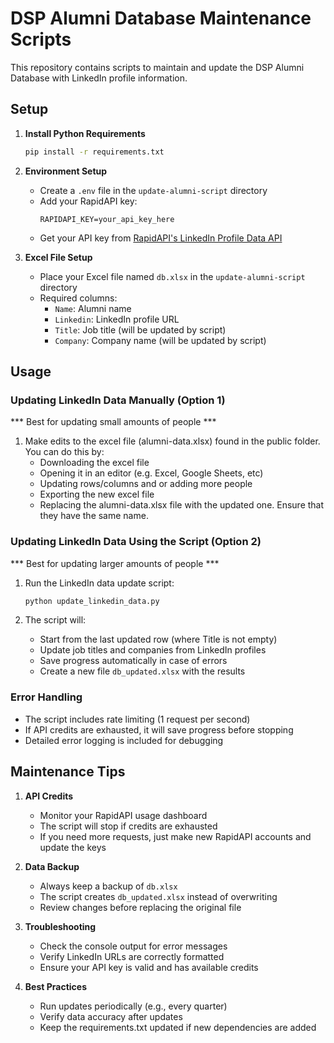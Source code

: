 # DSP Alumni Database Maintenance Scripts

This repository contains scripts to maintain and update the DSP Alumni Database with LinkedIn profile information.

## Setup

1. **Install Python Requirements**
   ```bash
   pip install -r requirements.txt
   ```

2. **Environment Setup**
   - Create a `.env` file in the `update-alumni-script` directory
   - Add your RapidAPI key:
     ```
     RAPIDAPI_KEY=your_api_key_here
     ```
   - Get your API key from [RapidAPI's LinkedIn Profile Data API](https://rapidapi.com/freshdata-freshdata-default/api/fresh-linkedin-profile-data/playground)

3. **Excel File Setup**
   - Place your Excel file named `db.xlsx` in the `update-alumni-script` directory
   - Required columns:
     - `Name`: Alumni name
     - `Linkedin`: LinkedIn profile URL
     - `Title`: Job title (will be updated by script)
     - `Company`: Company name (will be updated by script)

## Usage

### Updating LinkedIn Data Manually (Option 1)

*** Best for updating small amounts of people ***

1. Make edits to the excel file (alumni-data.xlsx) found in the public folder.
   You can do this by:
      - Downloading the excel file
      - Opening it in an editor (e.g. Excel, Google Sheets, etc)
      - Updating rows/columns and or adding more people
      - Exporting the new excel file
      - Replacing the alumni-data.xlsx file with the updated one. Ensure that they have the same name.

### Updating LinkedIn Data Using the Script (Option 2)

*** Best for updating larger amounts of people ***

1. Run the LinkedIn data update script:
   ```bash
   python update_linkedin_data.py
   ```

2. The script will:
   - Start from the last updated row (where Title is not empty)
   - Update job titles and companies from LinkedIn profiles
   - Save progress automatically in case of errors
   - Create a new file `db_updated.xlsx` with the results

### Error Handling

- The script includes rate limiting (1 request per second)
- If API credits are exhausted, it will save progress before stopping
- Detailed error logging is included for debugging

## Maintenance Tips

1. **API Credits**
   - Monitor your RapidAPI usage dashboard
   - The script will stop if credits are exhausted
   - If you need more requests, just make new RapidAPI accounts and update the keys

2. **Data Backup**
   - Always keep a backup of `db.xlsx`
   - The script creates `db_updated.xlsx` instead of overwriting
   - Review changes before replacing the original file

3. **Troubleshooting**
   - Check the console output for error messages
   - Verify LinkedIn URLs are correctly formatted
   - Ensure your API key is valid and has available credits

4. **Best Practices**
   - Run updates periodically (e.g., every quarter)
   - Verify data accuracy after updates
   - Keep the requirements.txt updated if new dependencies are added

